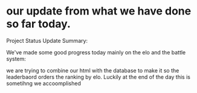 # our update from what we have done so far today. 

 Project Status Update
Summary:

We've made some good progress today mainly on the elo and the battle system:

we are trying to combine our html with the database to make it so the leaderbaord orders the ranking by elo.
Luckily at the end of the day this is sometihng we accoomplished  
